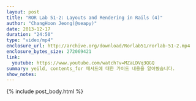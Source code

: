 ```yaml
---
layout: post
title: "ROR Lab 51-2: Layouts and Rendering in Rails (4)"
author: "ChangHoon Jeong(@seapy)"
date: 2013-12-17
duration: "24:50"
type: "video/mp4"
enclosure_url: http://archive.org/download/Rorlab51/rorlab-51-2.mp4
enclosure_bytes_size: 272069421
link:
  youtube: https://www.youtube.com/watch?v=MZaLDVq3QGQ
summary: yeild, contents_for 메서드에 대한 가이드 내용을 알아봤습니다.
show_notes:
---
```


{% include post_body.html %}

